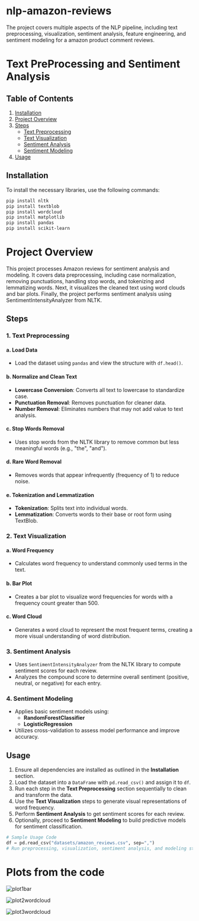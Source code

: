 # nlp-amazon-reviews
The project covers multiple aspects of the NLP pipeline, including text preprocessing, visualization, sentiment analysis, feature engineering, and sentiment modeling for a amazon product comment reviews.


# Text PreProcessing and Sentiment Analysis

## Table of Contents
1. [Installation](#installation)
2. [Project Overview](#project-overview)
3. [Steps](#steps)
   - [Text Preprocessing](#text-preprocessing)
   - [Text Visualization](#text-visualization)
   - [Sentiment Analysis](#sentiment-analysis)
   - [Sentiment Modeling](#sentiment-modeling)
4. [Usage](#usage)

## Installation

To install the necessary libraries, use the following commands:

```bash
pip install nltk
pip install textblob
pip install wordcloud
pip install matplotlib
pip install pandas
pip install scikit-learn
```
# Project Overview
This project processes Amazon reviews for sentiment analysis and modeling. It covers data preprocessing, including case normalization, removing punctuations, handling stop words, and tokenizing and lemmatizing words. Next, it visualizes the cleaned text using word clouds and bar plots. Finally, the project performs sentiment analysis using SentimentIntensityAnalyzer from NLTK.

## Steps

### 1. Text Preprocessing

#### a. Load Data
- Load the dataset using `pandas` and view the structure with `df.head()`.

#### b. Normalize and Clean Text
- **Lowercase Conversion**: Converts all text to lowercase to standardize case.
- **Punctuation Removal**: Removes punctuation for cleaner data.
- **Number Removal**: Eliminates numbers that may not add value to text analysis.

#### c. Stop Words Removal
- Uses stop words from the NLTK library to remove common but less meaningful words (e.g., "the", "and").

#### d. Rare Word Removal
- Removes words that appear infrequently (frequency of 1) to reduce noise.

#### e. Tokenization and Lemmatization
- **Tokenization**: Splits text into individual words.
- **Lemmatization**: Converts words to their base or root form using TextBlob.

### 2. Text Visualization

#### a. Word Frequency
- Calculates word frequency to understand commonly used terms in the text.

#### b. Bar Plot
- Creates a bar plot to visualize word frequencies for words with a frequency count greater than 500.

#### c. Word Cloud
- Generates a word cloud to represent the most frequent terms, creating a more visual understanding of word distribution.

### 3. Sentiment Analysis

- Uses `SentimentIntensityAnalyzer` from the NLTK library to compute sentiment scores for each review.
- Analyzes the compound score to determine overall sentiment (positive, neutral, or negative) for each entry.

### 4. Sentiment Modeling

- Applies basic sentiment models using:
  - **RandomForestClassifier**
  - **LogisticRegression**
- Utilizes cross-validation to assess model performance and improve accuracy.

## Usage

1. Ensure all dependencies are installed as outlined in the **Installation** section.
2. Load the dataset into a `DataFrame` with `pd.read_csv()` and assign it to `df`.
3. Run each step in the **Text Preprocessing** section sequentially to clean and transform the data.
4. Use the **Text Visualization** steps to generate visual representations of word frequency.
5. Perform **Sentiment Analysis** to get sentiment scores for each review.
6. Optionally, proceed to **Sentiment Modeling** to build predictive models for sentiment classification.

```python
# Sample Usage Code
df = pd.read_csv("datasets/amazon_reviews.csv", sep=",")
# Run preprocessing, visualization, sentiment analysis, and modeling steps as needed.
```
# Plots from the code
![plot1bar](https://github.com/user-attachments/assets/f2874b07-f6f4-4960-84c5-b01dbc26c03e)


![plot2wordcloud](https://github.com/user-attachments/assets/76c26d74-d5db-4360-b21c-b0a965979054)


![plot3wordcloud](https://github.com/user-attachments/assets/f5559641-eab8-43e8-8a09-8cc190854a19)
